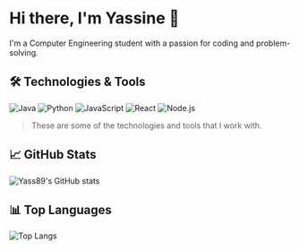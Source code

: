# Hi there, I'm Yassine 👋

I'm a Computer Engineering student with a passion for coding and problem-solving.

## 🛠️ Technologies & Tools

![Java](https://img.shields.io/badge/-Java-red?style=flat-square&logo=Java)
![Python](https://img.shields.io/badge/-Python-yellow?style=flat-square&logo=Python)
![JavaScript](https://img.shields.io/badge/-JavaScript-blue?style=flat-square&logo=JavaScript)
![React](https://img.shields.io/badge/-React-green?style=flat-square&logo=react)
![Node.js](https://img.shields.io/badge/-Node.js-black?style=flat-square&logo=Node.js)

> These are some of the technologies and tools that I work with.

## 📈 GitHub Stats

![Yass89's GitHub stats](https://github-readme-stats.vercel.app/api?username=Yass89&show_icons=true&count_private=true&theme=radical)

## 📊 Top Languages

![Top Langs](https://github-readme-stats.vercel.app/api/top-langs/?username=Yass89&layout=compact&count_private=true&theme=radical)




